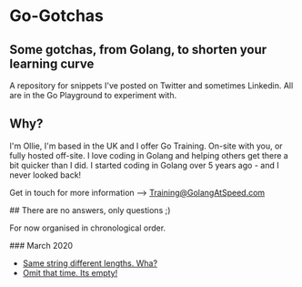 # Go-Gotchas

## Some gotchas, from Golang, to shorten your learning curve

A repository for snippets I've posted on Twitter and sometimes Linkedin. 
All are in the Go Playground to experiment with.

## Why?

I'm Ollie, I'm based in the UK and I offer Go Training. On-site with you, or 
fully hosted off-site. I love coding in Golang and helping others get there a bit
quicker than I did. I started coding in Golang over 5 years ago - and I never
looked back!

Get in touch for more information --> Training@GolangAtSpeed.com

## There are no answers, only questions ;)

For now organised in chronological order.

### March 2020

- [Same string different lengths. Wha?](https://play.golang.org/p/ujUnmx-LsWu)
- [Omit that time. Its empty!](https://play.golang.org/p/X9g27jPpFej)